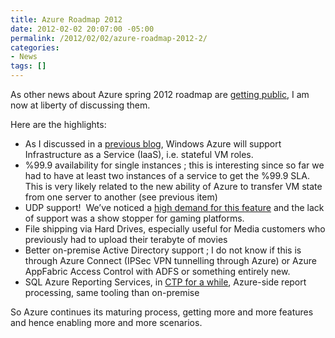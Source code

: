 ```yaml
---
title: Azure Roadmap 2012
date: 2012-02-02 20:07:00 -05:00
permalink: /2012/02/02/azure-roadmap-2012-2/
categories:
- News
tags: []
---
```

<p>As other news about Azure spring 2012 roadmap are <a href="http://www.zdnet.com/blog/microsoft/microsofts-cloud-roadmap-for-2012-whats-on-tap/11522">getting public</a>, I am now at liberty of discussing them.</p>  <p>Here are the highlights:</p>  <ul>   <li>As I discussed in a <a href="http://vincentlauzon.wordpress.com/2012/01/18/iaas-coming-to-windows-azure/">previous blog</a>, Windows Azure will support Infrastructure as a Service (IaaS), i.e. stateful VM roles. </li>    <li>     <div align="left">%99.9 availability for single instances ; this is interesting since so far we had to have at least two instances of a service to get the %99.9 SLA.&#160; This is very likely related to the new ability of Azure to transfer VM state from one server to another (see previous item)</div>   </li>    <li>     <div align="left">UDP support!&#160; We’ve noticed a <a href="http://www.mygreatwindowsazureidea.com/forums/34192-windows-azure-feature-voting/suggestions/400782-udp-endpoints?ref=title">high demand for this feature</a> and the lack of support was a show stopper for gaming platforms.</div>   </li>    <li>     <div align="left">File shipping via Hard Drives, especially useful for Media customers who previously had to upload their terabyte of movies</div>   </li>    <li>     <div align="left">Better on-premise Active Directory support ; I do not know if this is through Azure Connect (IPSec VPN tunnelling through Azure) or Azure AppFabric Access Control with ADFS or something entirely new.</div>   </li>    <li>     <div align="left">SQL Azure Reporting Services, in <a href="http://vincentlauzon.wordpress.com/2011/01/07/7-things-you-need-to-know-about-sql-azure-reporting/">CTP for a while</a>, Azure-side report processing, same tooling than on-premise</div>   </li> </ul> So Azure continues its maturing process, getting more and more features and hence enabling more and more scenarios.